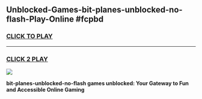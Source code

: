 
## Unblocked-Games-bit-planes-unblocked-no-flash-Play-Online #fcpbd
<h3>
<a href="https://news.freeplayer.one?title=bit-planes-unblocked-no-flash&ref=3">CLICK TO PLAY</a></h3>
<hr>

<h3>
<a href="https://news.freeplayer.one?title=bit-planes-unblocked-no-flash&ref=3">CLICK 2 PLAY</a>
  
</h3>

<a href="https://news.freeplayer.one?title=bit-planes-unblocked-no-flash&ref=3"><img src="https://clearcache.store/games.png"></a>


**bit-planes-unblocked-no-flash games unblocked: Your Gateway to Fun and Accessible Online Gaming**
